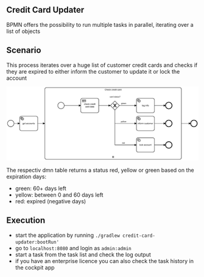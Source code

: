 ## Credit Card Updater
BPMN offers the possibility to run multiple tasks in parallel, iterating over a list of objects

## Scenario
This process iterates over a huge list of customer credit cards and checks if they are expired to either inform the customer 
to update it or lock the account

![cc_checker|300x200,20%](src/main/resources/bpmn/credit-card-update.png)

The respectiv dmn table returns a status red, yellow or green based on the expiration days:

- green: 60+ days left
- yellow: between 0 and 60 days left
- red: expired (negative days)

## Execution
- start the application by running `./gradlew credit-card-updater:bootRun'`
- go to `localhost:8080` and login as `admin:admin`
- start a task from the task list and check the log output
- if you have an enterprise licence you can also check the task history in the cockpit app
